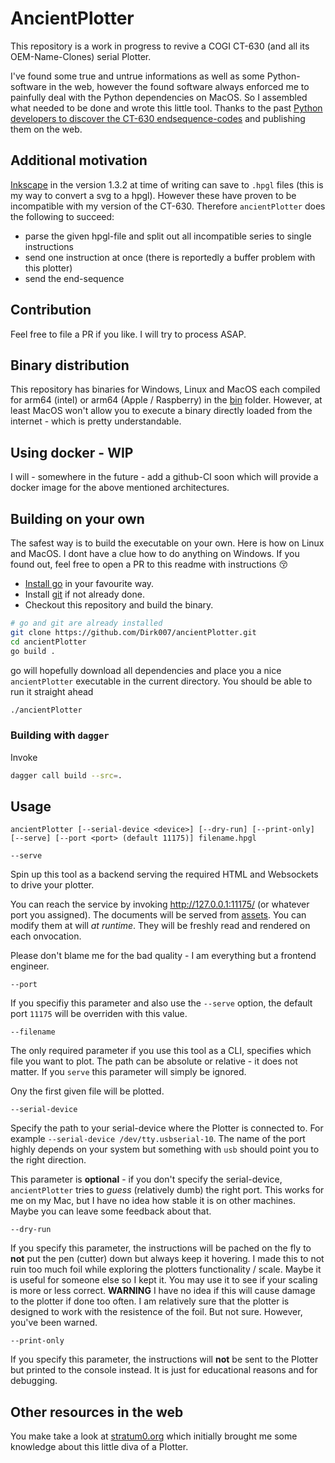 # AncientPlotter

This repository is a work in progress to revive a COGI CT-630 (and all its OEM-Name-Clones) serial Plotter.

I've found some true and untrue informations as well as some Python-software in the web, however the found software always enforced me to painfully deal with the Python dependencies on MacOS. So I assembled what needed to be done and wrote this little tool. Thanks to the past [Python developers to discover the CT-630 endsequence-codes](https://gitli.stratum0.org/chrissi/cogidraw/-/blob/master/cogidraw.py?ref_type=heads#L58) and publishing them on the web.

## Additional motivation

[Inkscape](https://inkscape.org) in the version 1.3.2 at time of writing can save to `.hpgl` files (this is my way to convert a svg to a hpgl). However these have proven to be incompatible with my version of the CT-630. Therefore `ancientPlotter` does the following to succeed:
- parse the given hpgl-file and split out all incompatible series to single instructions
- send one instruction at once (there is reportedly a buffer problem with this plotter)
- send the end-sequence

## Contribution

Feel free to file a PR if you like. I will try to process ASAP.

## Binary distribution

This repository has binaries for Windows, Linux and MacOS each compiled for arm64 (intel) or arm64 (Apple / Raspberry) in the [bin](bin) folder. However, at least MacOS won't allow you to execute a binary directly loaded from the internet - which is pretty understandable.

## Using docker - WIP

I will - somewhere in the future - add a github-CI soon which will provide a docker image for the above mentioned architectures.

## Building on your own

The safest way is to build the executable on your own. Here is how on Linux and MacOS. I dont have a clue how to do anything on Windows. If you found out, feel free to open a PR to this readme with instructions 😚

- [Install go](https://go.dev/doc/install) in your favourite way.
- Install [git](https://git-scm.com/) if not already done. 
- Checkout this repository and build the binary.

```bash
# go and git are already installed
git clone https://github.com/Dirk007/ancientPlotter.git
cd ancientPlotter
go build .
```

go will hopefully download all dependencies and place you a nice `ancientPlotter` executable in the current directory. You should be able to run it straight ahead

```bash
./ancientPlotter
```

### Building with `dagger`

Invoke 
```bash
dagger call build --src=. 
```

## Usage

`ancientPlotter [--serial-device <device>] [--dry-run] [--print-only] [--serve] [--port <port> (default 11175)] filename.hpgl`

`--serve`

Spin up this tool as a backend serving the required HTML and Websockets to drive your plotter.

You can reach the service by invoking http://127.0.0.1:11175/ (or whatever port you assigned). The documents will be served from [assets](./assets/). You can modify them at will *at runtime*. They will be freshly read and rendered on each onvocation.

Please don't blame me for the bad quality - I am everything but a frontend engineer.

`--port`

If you specifiy this parameter and also use the `--serve` option, the default port `11175` will be overriden with this value.

`--filename`

The only required parameter if you use this tool as a CLI, specifies which file you want to plot. The path can be absolute or relative - it does not matter. If you `serve` this parameter will simply be ignored.

Ony the first given file will be plotted.

`--serial-device`

Specify the path to your serial-device where the Plotter is connected to. For example `--serial-device /dev/tty.usbserial-10`. The name of the port highly depends on your system but something with `usb` should point you to the right direction.

This parameter is **optional** - if you don't specify the serial-device, `ancientPlotter` tries to *guess* (relatively dumb) the right port. This works for me on my Mac, but I have no idea how stable it is on other machines. Maybe you can leave some feedback about that.

`--dry-run`

If you specify this parameter, the instructions will be pached on the fly to **not** put the pen (cutter) down but always keep it hovering. I made this to not ruin too much foil while exploring the plotters functionality / scale. Maybe it is useful for someone else so I kept it. You may use it to see if your scaling is more or less correct. **WARNING** I have no idea if this will cause damage to the plotter if done too often. I am relatively sure that the plotter is designed to work with the resistence of the foil. But not sure. However, you've been warned.

`--print-only`

If you specify this parameter, the instructions will **not** be sent to the Plotter but printed to the console instead. It is just for educational reasons and for debugging.

## Other resources in the web

You make take a look at [stratum0.org](https://stratum0.org/wiki/Cogi_CT-630) which initially brought me some knowledge about this little diva of a Plotter.

